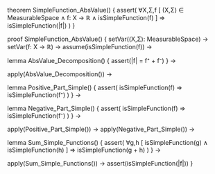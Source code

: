 theorem SimpleFunction_AbsValue() {
  assert(
    ∀X,Σ,f [
      (X,Σ) ∈ MeasurableSpace ∧
      f: X → ℝ ∧
      isSimpleFunction(f)
    ] ⇒
    isSimpleFunction(|f|)
  )
}

proof SimpleFunction_AbsValue() {
  setVar((X,Σ): MeasurableSpace) →
  setVar(f: X → ℝ) →
  assume(isSimpleFunction(f)) →
  
  lemma AbsValue_Decomposition() {
    assert(|f| = f⁺ + f⁻)
  } →
  
  apply(AbsValue_Decomposition()) →
  
  lemma Positive_Part_Simple() {
    assert(
      isSimpleFunction(f) ⇒ isSimpleFunction(f⁺)
    )
  } →
  
  lemma Negative_Part_Simple() {
    assert(
      isSimpleFunction(f) ⇒ isSimpleFunction(f⁻)
    )
  } →
  
  apply(Positive_Part_Simple()) →
  apply(Negative_Part_Simple()) →
  
  lemma Sum_Simple_Functions() {
    assert(
      ∀g,h [
        isSimpleFunction(g) ∧
        isSimpleFunction(h)
      ] ⇒
      isSimpleFunction(g + h)
    )
  } →
  
  apply(Sum_Simple_Functions()) →
  assert(isSimpleFunction(|f|))
}